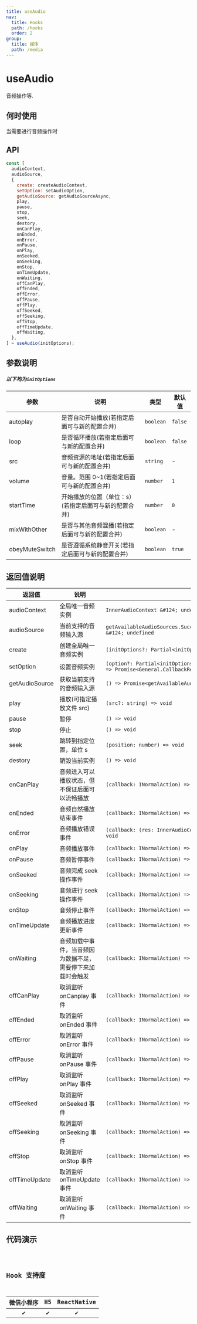 ```yaml
---
title: useAudio
nav:
  title: Hooks
  path: /hooks
  order: 2
group:
  title: 媒体
  path: /media
---
```


# useAudio

音频操作等.

## 何时使用

当需要进行音频操作时

## API

```jsx | pure
const [
  audioContext,
  audioSource,
  {
    create: createAudioContext,
    setOption: setAudioOption,
    getAudioSource: getAudioSourceAsync,
    play,
    pause,
    stop,
    seek,
    destory,
    onCanPlay,
    onEnded,
    onError,
    onPause,
    onPlay,
    onSeeked,
    onSeeking,
    onStop,
    onTimeUpdate,
    onWaiting,
    offCanPlay,
    offEnded,
    offError,
    offPause,
    offPlay,
    offSeeked,
    offSeeking,
    offStop,
    offTimeUpdate,
    offWaiting,
  },
] = useAudio(initOptions);
```

## 参数说明

##### 以下均为`initOptions`

| 参数           | 说明                                                  | 类型      | 默认值  |
| -------------- | ----------------------------------------------------- | --------- | ------- |
| autoplay       | 是否自动开始播放(若指定后面可与新的配置合并)          | `boolean` | `false` |
| loop           | 是否循环播放(若指定后面可与新的配置合并)              | `boolean` | `false` |
| src            | 音频资源的地址(若指定后面可与新的配置合并)            | `string`  | -       |
| volume         | 音量。范围 0~1(若指定后面可与新的配置合并)            | `number`  | `1`     |
| startTime      | 开始播放的位置（单位：s）(若指定后面可与新的配置合并) | `number`  | `0`     |
| mixWithOther   | 是否与其他音频混播(若指定后面可与新的配置合并)        | `boolean` | -       |
| obeyMuteSwitch | 是否遵循系统静音开关(若指定后面可与新的配置合并)      | `boolean` | `true`  |

## 返回值说明

| 返回值         | 说明                                                       | 类型                                                                                                |
| -------------- | ---------------------------------------------------------- | --------------------------------------------------------------------------------------------------- |
| audioContext   | 全局唯一音频实例                                           | `InnerAudioContext &#124; undefined`                                                                |
| audioSource    | 当前支持的音频输入源                                       | `getAvailableAudioSources.SuccessCallbackResult['audioSources'] &#124; undefined`                   |
| create         | 创建全局唯一音频实例                                       | `(initOptions?: Partial<initOptions>) => IAudioContext`                                             |
| setOption      | 设置音频实例                                               | `(option?: Partial<initOptions>, instance?: InnerAudioContext,) => Promise<General.CallbackResult>` |
| getAudioSource | 获取当前支持的音频输入源                                   | `() => Promise<getAvailableAudioSources.SuccessCallbackResult>`                                     |
| play           | 播放(可指定播放文件 src)                                   | `(src?: string) => void`                                                                            |
| pause          | 暂停                                                       | `() => void`                                                                                        |
| stop           | 停止                                                       | `() => void`                                                                                        |
| seek           | 跳转到指定位置，单位 s                                     | `(position: number) => void`                                                                        |
| destory        | 销毁当前实例                                               | `() => void`                                                                                        |
| onCanPlay      | 音频进入可以播放状态，但不保证后面可以流畅播放             | `(callback: INormalAction) => void`                                                                 |
| onEnded        | 音频自然播放结束事件                                       | `(callback: INormalAction) => void`                                                                 |
| onError        | 音频播放错误事件                                           | `(callback: (res: InnerAudioContext.onErrorDetail) => void,) => void`                               |
| onPlay         | 音频播放事件                                               | `(callback: INormalAction) => void`                                                                 |
| onPause        | 音频暂停事件                                               | `(callback: INormalAction) => void`                                                                 |
| onSeeked       | 音频完成 seek 操作事件                                     | `(callback: INormalAction) => void`                                                                 |
| onSeeking      | 音频进行 seek 操作事件                                     | `(callback: INormalAction) => void`                                                                 |
| onStop         | 音频停止事件                                               | `(callback: INormalAction) => void`                                                                 |
| onTimeUpdate   | 音频播放进度更新事件                                       | `(callback: INormalAction) => void`                                                                 |
| onWaiting      | 音频加载中事件，当音频因为数据不足，需要停下来加载时会触发 | `(callback: INormalAction) => void`                                                                 |
| offCanPlay     | 取消监听 onCanplay 事件                                    | `(callback: INormalAction) => void`                                                                 |
| offEnded       | 取消监听 onEnded 事件                                      | `(callback: INormalAction) => void`                                                                 |
| offError       | 取消监听 onError 事件                                      | `(callback: INormalAction) => void`                                                                 |
| offPause       | 取消监听 onPause 事件                                      | `(callback: INormalAction) => void`                                                                 |
| offPlay        | 取消监听 onPlay 事件                                       | `(callback: INormalAction) => void`                                                                 |
| offSeeked      | 取消监听 onSeeked 事件                                     | `(callback: INormalAction) => void`                                                                 |
| offSeeking     | 取消监听 onSeeking 事件                                    | `(callback: INormalAction) => void`                                                                 |
| offStop        | 取消监听 onStop 事件                                       | `(callback: INormalAction) => void`                                                                 |
| offTimeUpdate  | 取消监听 onTimeUpdate 事件                                 | `(callback: INormalAction) => void`                                                                 |
| offWaiting     | 取消监听 onWaiting 事件                                    | `(callback: INormalAction) => void`                                                                 |

## 代码演示

<code src="@pages/useAudio" />

## Hook 支持度

| 微信小程序 | H5  | ReactNative |
| :--------: | :-: | :---------: |
|     ✔️     | ✔️  |     ✔️      |
